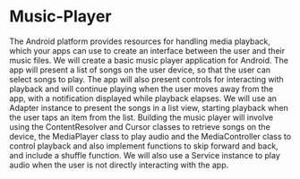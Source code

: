 # Music-Player

The Android platform provides resources for handling media playback, which your apps can use to create an interface between the user and their music files. We will create a basic music player application for Android. The app will present a list of songs on the user device, so that the user can select songs to play. The app will also present controls for interacting with playback and will continue playing when the user moves away from the app, with a notification displayed while playback elapses.
We will use an Adapter instance to present the songs in a list view, starting playback when the user taps an item from the list.
Building the music player will involve using the ContentResolver and Cursor classes to retrieve songs on the device, the MediaPlayer class to play audio and the MediaController class to control playback and also implement functions to skip forward and back, and include a shuffle function. We will also use a Service instance to play audio when the user is not directly interacting with the app.
